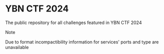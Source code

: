 # YBN CTF 2024
The public repository for all challenges featured in YBN CTF 2024

> [!NOTE]
> Due to format incompactibility information for services' ports and type are unavailable
